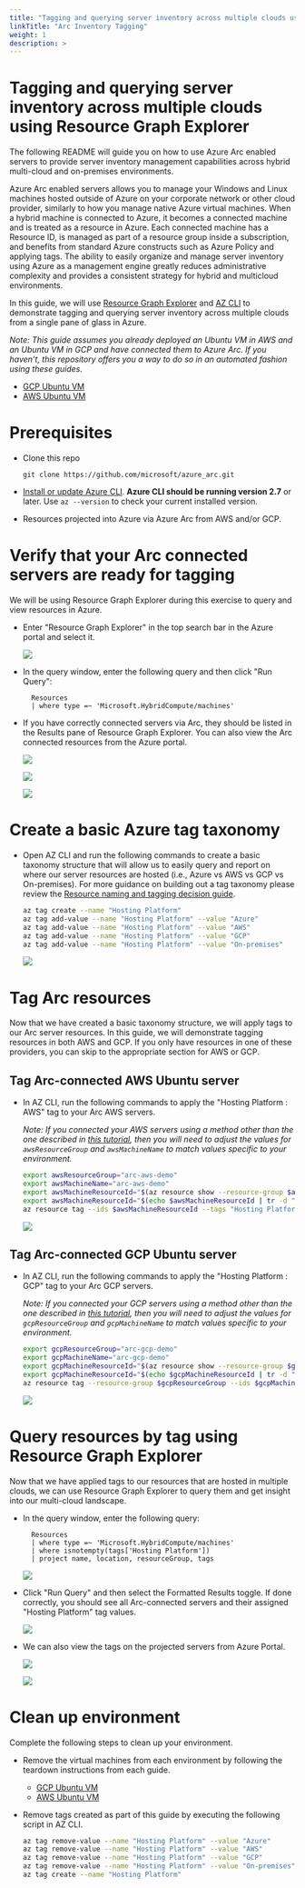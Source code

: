 ```yaml
---
title: "Tagging and querying server inventory across multiple clouds using Resource Graph Explorer"
linkTitle: "Arc Inventory Tagging"
weight: 1
description: >
---
```


# Tagging and querying server inventory across multiple clouds using Resource Graph Explorer

The following README will guide you on how to use Azure Arc enabled servers to provide server inventory management capabilities across hybrid multi-cloud and on-premises environments.

Azure Arc enabled servers allows you to manage your Windows and Linux machines hosted outside of Azure on your corporate network or other cloud provider, similarly to how you manage native Azure virtual machines. When a hybrid machine is connected to Azure, it becomes a connected machine and is treated as a resource in Azure. Each connected machine has a Resource ID, is managed as part of a resource group inside a subscription, and benefits from standard Azure constructs such as Azure Policy and applying tags. The ability to easily organize and manage server inventory using Azure as a management engine greatly reduces administrative complexity and provides a consistent strategy for hybrid and multicloud environments.

In this guide, we will use [Resource Graph Explorer](https://docs.microsoft.com/en-us/azure/governance/resource-graph/first-query-portal) and [AZ CLI](https://docs.microsoft.com/en-us/cli/azure/install-azure-cli?view=azure-cli-latest) to demonstrate tagging and querying server inventory across multiple clouds from a single pane of glass in Azure.

*Note: This guide assumes you already deployed an Ubuntu VM in AWS and an Ubuntu VM in GCP and have connected them to Azure Arc. If you haven't, this repository offers you a way to do so in an automated fashion using these guides.*
* [GCP Ubuntu VM](../../gcp/gcp_terraform_ubuntu/)
* [AWS Ubuntu VM](../../aws/aws_terraform_ubuntu/)

# Prerequisites

* Clone this repo

    ```terminal
    git clone https://github.com/microsoft/azure_arc.git
    ```

* [Install or update Azure CLI](https://docs.microsoft.com/en-us/cli/azure/install-azure-cli?view=azure-cli-latest). **Azure CLI should be running version 2.7** or later. Use ```az --version``` to check your current installed version.

* Resources projected into Azure via Azure Arc from AWS and/or GCP.

# Verify that your Arc connected servers are ready for tagging

We will be using Resource Graph Explorer during this exercise to query and view resources in Azure. 

* Enter "Resource Graph Explorer" in the top search bar in the Azure portal and select it.

    ![](./01.png)

* In the query window, enter the following query and then click "Run Query":

        Resources
        | where type =~ 'Microsoft.HybridCompute/machines'

* If you have correctly connected servers via Arc, they should be listed in the Results pane of Resource Graph Explorer. You can also view the Arc connected resources from the Azure portal.

    ![](./02.png)

    ![](./10.png)

    ![](./11.png)

# Create a basic Azure tag taxonomy

* Open AZ CLI and run the following commands to create a basic taxonomy structure that will allow us to easily query and report on where our server resources are hosted (i.e., Azure vs AWS vs GCP vs On-premises). For more guidance on building out a tag taxonomy please review the [Resource naming and tagging decision guide](https://docs.microsoft.com/en-us/azure/cloud-adoption-framework/decision-guides/resource-tagging/).

    ```bash
    az tag create --name "Hosting Platform"
    az tag add-value --name "Hosting Platform" --value "Azure"
    az tag add-value --name "Hosting Platform" --value "AWS"
    az tag add-value --name "Hosting Platform" --value "GCP"
    az tag add-value --name "Hosting Platform" --value "On-premises"
    ```

    ![](./05.png)

# Tag Arc resources

Now that we have created a basic taxonomy structure, we will apply tags to our Arc server resources. In this guide, we will demonstrate tagging resources in both AWS and GCP. If you only have resources in one of these providers, you can skip to the appropriate section for AWS or GCP.

## Tag Arc-connected AWS Ubuntu server

* In AZ CLI, run the following commands to apply the "Hosting Platform : AWS" tag to your Arc AWS servers. 

    *Note: If you connected your AWS servers using a method other than the one described in [this tutorial](../../aws/aws_terraform_ubuntu/), then you will need to adjust the values for `awsResourceGroup` and `awsMachineName` to match values specific to your environment.*

    ```bash
    export awsResourceGroup="arc-aws-demo"
    export awsMachineName="arc-aws-demo"
    export awsMachineResourceId="$(az resource show --resource-group $awsResourceGroup --name $awsMachineName --resource-type "Microsoft.HybridCompute/machines" --query id)"
    export awsMachineResourceId="$(echo $awsMachineResourceId | tr -d "\"" | tr -d '\r')"
    az resource tag --ids $awsMachineResourceId --tags "Hosting Platform"="AWS"
    ```

    ![](./07.png)

## Tag Arc-connected GCP Ubuntu server

* In AZ CLI, run the following commands to apply the "Hosting Platform : GCP" tag to your Arc GCP servers. 

    *Note: If you connected your GCP servers using a method other than the one described in [this tutorial](../../gcp/gcp_terraform_ubuntu/), then you will need to adjust the values for `gcpResourceGroup` and `gcpMachineName` to match values specific to your environment.*

    ```bash
    export gcpResourceGroup="arc-gcp-demo"
    export gcpMachineName="arc-gcp-demo"
    export gcpMachineResourceId="$(az resource show --resource-group $gcpResourceGroup --name $gcpMachineName --resource-type "Microsoft.HybridCompute/machines" --query id)"
    export gcpMachineResourceId="$(echo $gcpMachineResourceId | tr -d "\"" | tr -d '\r')"
    az resource tag --resource-group $gcpResourceGroup --ids $gcpMachineResourceId --tags "Hosting Platform"="GCP"
    ```

    ![](./08.png)

# Query resources by tag using Resource Graph Explorer

Now that we have applied tags to our resources that are hosted in multiple clouds, we can use Resource Graph Explorer to query them and get insight into our multi-cloud landscape.

* In the query window, enter the following query:

        Resources
        | where type =~ 'Microsoft.HybridCompute/machines'
        | where isnotempty(tags['Hosting Platform'])
        | project name, location, resourceGroup, tags

    ![](./04.png)

* Click "Run Query" and then select the Formatted Results toggle. If done correctly, you should see all Arc-connected servers and their assigned "Hosting Platform" tag values.

    ![](./06.png)

* We can also view the tags on the projected servers from Azure Portal.

    ![](./12.png)

    ![](./13.png)

# Clean up environment

Complete the following steps to clean up your environment.

* Remove the virtual machines from each environment by following the teardown instructions from each guide.

    * [GCP Ubuntu VM](../../gcp/gcp_terraform_ubuntu/#teardown)
    * [AWS Ubuntu VM](../../aws/aws_terraform_ubuntu/#teardown)

* Remove tags created as part of this guide by executing the following script in AZ CLI.
    ```bash
    az tag remove-value --name "Hosting Platform" --value "Azure"
    az tag remove-value --name "Hosting Platform" --value "AWS" 
    az tag remove-value --name "Hosting Platform" --value "GCP"
    az tag remove-value --name "Hosting Platform" --value "On-premises"
    az tag create --name "Hosting Platform"
    ```
